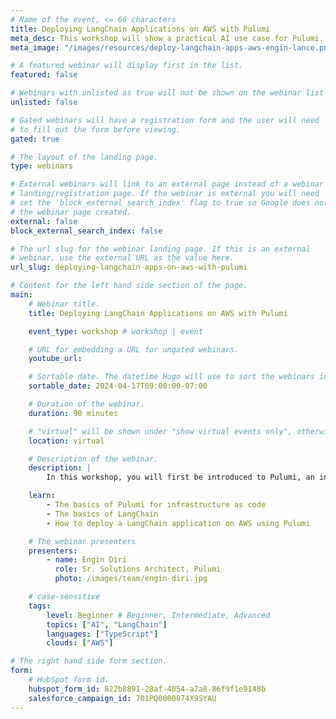 ```yaml
---
# Name of the event, <= 60 characters
title: Deploying LangChain Applications on AWS with Pulumi
meta_desc: This workshop will show a practical AI use case for Pulumi. Using Pulumi & TypeScript, we'll demonstrate deploying a LangChain app on AWS.
meta_image: "/images/resources/deploy-langchain-apps-aws-engin-lance.png"

# A featured webinar will display first in the list.
featured: false

# Webinars with unlisted as true will not be shown on the webinar list
unlisted: false

# Gated webinars will have a registration form and the user will need
# to fill out the form before viewing.
gated: true

# The layout of the landing page.
type: webinars

# External webinars will link to an external page instead of a webinar
# landing/registration page. If the webinar is external you will need
# set the 'block_external_search_index' flag to true so Google does not index
# the webinar page created.
external: false
block_external_search_index: false

# The url slug for the webinar landing page. If this is an external
# webinar, use the external URL as the value here.
url_slug: deploying-langchain-apps-on-aws-with-pulumi

# Content for the left hand side section of the page.
main:
    # Webinar title.
    title: Deploying LangChain Applications on AWS with Pulumi

    event_type: workshop # workshop | event

    # URL for embedding a URL for ungated webinars.
    youtube_url:

    # Sortable date. The datetime Hugo will use to sort the webinars in date order.
    sortable_date: 2024-04-17T09:00:00-07:00

    # Duration of the webinar.
    duration: 90 minutes

    # "virtual" will be shown under "show virtual events only", otherwise shown as City, State (seattle, wa)
    location: virtual

    # Description of the webinar.
    description: |
        In this workshop, you will first be introduced to Pulumi, an infrastructure-as-code platform, where you can use familiar programming languages to provision modern cloud infrastructure. Following that introduction, attendees will see how to use Pulumi to deploy an AI application using LangChain with FlowAI onto AWS, providing a practical use case for how infrastructure as code helps streamline deploying AI applications.

    learn:
        - The basics of Pulumi for infrastructure as code
        - The basics of LangChain
        - How to deploy a LangChain application on AWS using Pulumi

    # The webinar presenters
    presenters:
        - name: Engin Diri
          role: Sr. Solutions Architect, Pulumi
          photo: /images/team/engin-diri.jpg

    # case-sensitive
    tags:
        level: Beginner # Beginner, Intermediate, Advanced
        topics: ["AI", "LangChain"]
        languages: ["TypeScript"]
        clouds: ["AWS"]

# The right hand side form section.
form:
    # HubSpot form id.
    hubspot_form_id: 822b8891-28af-4054-a7a8-86f9f1e9148b
    salesforce_campaign_id: 701PQ0000074X9SYAU
---
```

